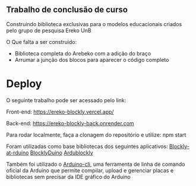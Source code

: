 ## Trabalho de conclusão de curso

Construindo biblioteca exclusivas para o modelos educacionais criados pelo grupo de pesquisa Ereko UnB

O Que falta a ser construido:
 * Biblioteca completa do Arebeko com a adição do braço
 * Arrumar a junção dos blocos para aparecer o código completo

# Deploy
O seguinte trabalho pode ser acessado pelo link:

Front-end:
https://ereko-blockly.vercel.app/

Back-end:
https://ereko-blockly-back.onrender.com

Para rodar localmente, faça a clonagem do repositório e utilize:
npm start

Foram utilizadas como base bibliotecas dos seguintes aplicativos:
[Blockly-at-rduino](https://github.com/technologiescollege/Blockly-at-rduino)
[BlocklyDuino](https://github.com/BlocklyDuino)
[Ardublockly](https://github.com/carlosperate/ardublockly)

Também foi utilizado o [Arduino-cli](https://docs.arduino.cc/arduino-cli/), uma ferramenta de linha de comando oficial da Arduino que permite
compilar, upload e gerenciar placas e bibliotecas sem precisar da IDE gráfico do Arduino